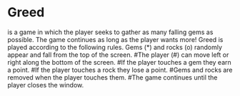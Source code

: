 # Greed 

is a game in which the player seeks to gather as many falling gems as possible. The game continues as long as the player wants more!
Greed is played according to the following rules.
Gems (*) and rocks (o) randomly appear and fall from the top of the screen.
#The player (#) can move left or right along the bottom of the screen.
#If the player touches a gem they earn a point.
#If the player touches a rock they lose a point.
#Gems and rocks are removed when the player touches them.
#The game continues until the player closes the window.
